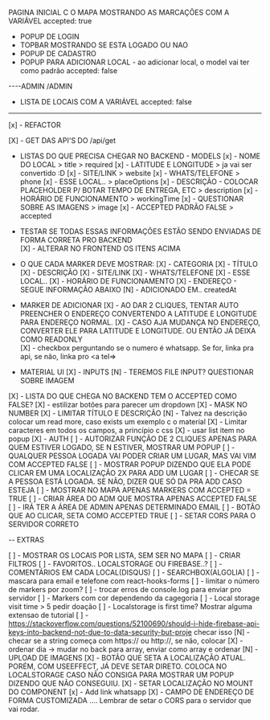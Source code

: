 PAGINA INICIAL C O MAPA MOSTRANDO AS MARCAÇÕES COM A VARIÁVEL accepted: true
- POPUP DE LOGIN
- TOPBAR MOSTRANDO SE ESTA LOGADO OU NAO
- POPUP DE CADASTRO
- POPUP PARA ADICIONAR LOCAL - ao adicionar local, o model vai ter como padrão accepted: false

----ADMIN
/ADMIN
- LISTA DE LOCAIS COM A VARIÁVEL accepted: false


---------------------------

[x] - REFACTOR

[X] - GET DAS API'S DO /api/get

- LISTAS DO QUE PRECISA CHEGAR NO BACKEND - MODELS
	[x] - NOME DO LOCAL > title > required
	[x] - LATITUDE E LONGITUDE > ja vai ser convertido :D
	[x] - SITE/LINK > website
	[x] - WHATS/TELEFONE > phone
	[x] - ESSE LOCAL.. > placeOptions
	[x] - DESCRIÇÃO - COLOCAR PLACEHOLDER P/ BOTAR TEMPO DE ENTREGA, ETC > description
	[x] - HORÁRIO DE FUNCIONAMENTO > workingTime
	[x] - QUESTIONAR SOBRE AS IMAGENS > image
	[x] - ACCEPTED PADRÃO FALSE > accepted
- TESTAR SE TODAS ESSAS INFORMAÇÕES ESTÃO SENDO ENVIADAS DE FORMA CORRETA PRO BACKEND	
[X] - ALTERAR NO FRONTEND OS ITENS ACIMA
	

- O QUE CADA MARKER DEVE MOSTRAR:
	[X] - CATEGORIA
	[X] - TÍTULO
	[X] - DESCRIÇÃO
	[X] - SITE/LINK
	[X] - WHATS/TELEFONE
	[X] - ESSE LOCAL..
	[X] - HORÁRIO DE FUNCIONAMENTO
	[X] - ENDEREÇO - SEGUE INFORMAÇÃO ABAIXO
	[N] - ADICIONADO EM.. createdAt
	

- MARKER DE ADICIONAR
	[X] - AO DAR 2 CLIQUES, TENTAR AUTO PREENCHER O ENDEREÇO CONVERTENDO A LATITUDE E LONGITUDE PARA ENDEREÇO NORMAL.
		[X] - CASO AJA MUDANÇA NO ENDEREÇO, CONVERTER ELE PARA LATITUDE E LONGITUDE. OU ENTÃO JÁ DEIXA COMO READONLY	
	[X] - checkbox perguntando se o numero é whatsapp. Se for, linka pra api, se não, linka pro <a tel=>	

- MATERIAL UI
	[X] - INPUTS
	[N] - TEREMOS FILE INPUT? QUESTIONAR SOBRE IMAGEM
	
[X] - LISTA DO QUE CHEGA NO BACKEND TEM O ACCEPTED COMO FALSE?
[X] - estilizar botões para parecer um dropdown
[X] - MASK NO NUMBER
[X] - LIMITAR TÍTULO E DESCRIÇÃO
[N] - Talvez na descrição colocar um read more, caso exists um exemplo c o material
[X] - Limitar caracteres em todos os campos, a princípio c css
[X] - usar list item no popup
[X] - AUTH
[ ] - AUTORIZAR FUNÇÃO DE 2 CLIQUES APENAS PARA QUEM ESTIVER LOGADO, SE N ESTIVER, MOSTRAR UM POPUP
[ ] - QUALQUER PESSOA LOGADA VAI PODER CRIAR UM LUGAR, MAS VAI VIM COM ACCEPTED FALSE
[ ] - MOSTRAR POPUP DIZENDO QUE ELA PODE CLICAR EM UMA LOCALIZAÇÃO 2X PARA ADD UM LUGAR
[ ] - CHECAR SE A PESSOA ESTÁ LOGADA. SE NÃO, DIZER QUE SÓ DA PRA ADD CASO ESTEJA
[ ] - MOSTRAR NO MAPA APENAS MARKERS COM ACCEPTED = TRUE
[ ] - CRIAR ÁREA DO ADM QUE MOSTRA APENAS ACCEPTED FALSE	
[ ] - IRÁ TER A ÁREA DE ADMIN APENAS DETERMINADO EMAIL
[ ] - BOTÃO QUE AO CLICAR, SETA COMO ACCEPTED TRUE
[ ] - SETAR CORS PARA O SERVIDOR CORRETO

-- EXTRAS

[ ] - MOSTRAR OS LOCAIS POR LISTA, SEM SER NO MAPA
[ ] - CRIAR FILTROS
[ ] - FAVORITOS.. LOCALSTORAGE OU FIREBASE..?
[ ] - COMENTÁRIOS EM CADA LOCAL(DISQUS)
[ ] - SEARCHBOX(ALGOLIA)
[ ] - mascara para email e telefone com react-hooks-forms
[ ] - limitar o número de markers por zoom?
[ ] - trocar erros de console.log para enviar pro servidor
[ ] - Markers com cor dependendo da cagegoria
[ ] - Local storage visit time > 5 pedir doação
[ ] - Localstorage is first time? Mostrar alguma extensao de tutorial
[ ] - https://stackoverflow.com/questions/52100690/should-i-hide-firebase-api-keys-into-backend-not-due-to-data-security-but-proje checar isso
[N] - checar se a string começa com https:// ou http://, se não, colocar
[X] - ordenar dia -> mudar no back para array, enviar como array e ordenar
[N] - UPLOAD DE IMAGENS
[X] - BOTÃO QUE SETA A LOCALIZAÇÃO ATUAL. PORÉM, COM USEEFFECT, JÁ DEVE SETAR DIRETO. COLOCA NO LOCALSTORAGE CASO NÃO CONSIGA PARA MOSTRAR UM POPUP DIZENDO QUE NÃO CONSEGUIU.
[X] - SETAR LOCALIZAÇÃO NO MOUNT DO COMPONENT
[x] - Add link whatsapp
[X] - CAMPO DE ENDEREÇO DE FORMA CUSTOMIZADA
.... Lembrar de setar o CORS para o servidor que vai rodar.

